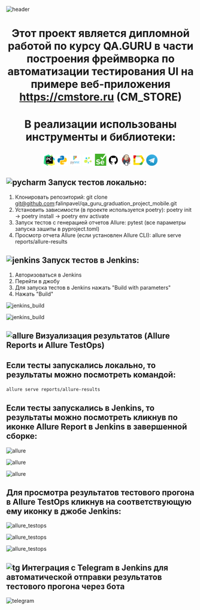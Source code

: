 ![header](https://capsule-render.vercel.app/api?type=waving&color=gradient&customColorList=24&height=200&section=header&text=QA%20GURU&fontAlignY=35&fontSize=60&desc=PROJECT%20WEB%20UI%20AUTO&descAlignY=60&descSize=50&animation=twinkling&fontColor=E9E9E9F3&descAlign=60&fontAlign=25
)

# <p  align="center"> Этот проект является дипломной работой по курсу QA.GURU в части построения фреймворка по автоматизации тестирования UI на примере веб-приложения https://cmstore.ru (CM_STORE)

# <p  align="center"> В реализации использованы инструменты и библиотеки:

<p  align="center">
  <code><img width="6%" title="Pycharm" src=".github/github_readme/images/logo/pycharm.png" alt="pycharm"></code>
  <code><img width="6%" title="Python" src=".github/github_readme/images/logo/python.png" alt="python"></code>
  <code><img width="6%" title="Pytest" src=".github/github_readme/images/logo/pytest.png" alt="pytest"></code>
  <code><img width="6%" title="Selene" src=".github/github_readme/images/logo/selene.png" alt="selene"></code>
  <code><img width="6%" title="Selenium" src=".github/github_readme/images/logo/selenium.png" alt="selenium"></code>
  <code><img width="6%" title="GitHub" src=".github/github_readme/images/logo/github.png" alt="github"></code>
  <code><img width="6%" title="Jenkins" src=".github/github_readme/images/logo/jenkins.png" alt="jenkins"></code>
  <code><img width="6%" title="Allure Report" src=".github/github_readme/images/logo/allure_report.png" alt="allure"></code>
  <code><img width="6%" title="Telegram" src=".github/github_readme/images/logo/tg.png" alt="telegram"></code>
</p>

## <img width="3%" title="pycharm" src="resources/images/logo/pycharm.png"> Запуск тестов локально:

1) Клонировать репозиторий: git clone git@github.com:falinpavel/qa_guru_graduation_project_mobile.git
2) Установить зависимости (в проекте используется poetry): poetry init -> poetry install -> poetry env activate
3) Запуск тестов с генерацией отчетов Allure: pytest (все параметры запуска зашиты в pyproject.toml)
4) Просмотр отчета Allure (если установлен Allure CLI): allure serve reports/allure-results

## <img width="3%" title="jenkins" src="resources/images/logo/jenkins.png"> Запуск тестов в Jenkins:

1) Авторизоваться в Jenkins
2) Перейти в джобу
3) Для запуска тестов в Jenkins нажать "Build with parameters"
4) Нажать "Build"

<p><img title="jenkins_build" src="resources/images/screenshot/jenkins_build_1.png"></p>
<p><img title="jenkins_build" src="resources/images/screenshot/jenkins_build_2.png"></p>

## <img width="3%" title="allure" src="resources/images/logo/allure_report.png"> Визуализация результатов (Allure Reports и Allure TestOps)

## Если тесты запускались локально, то результаты можно посмотреть командой: 

```bash
allure serve reports/allure-results
```
## Если тесты запускались в Jenkins, то результаты можно посмотреть кликнув по иконке Allure Report в Jenkins в завершенной сборке:

<p><img title="allure" src="resources/images/screenshot/allure_report_in_jenkins_1.png"></p>
<p><img title="allure" src="resources/images/screenshot/allure_report_in_jenkins_2.png"></p>
<p><img title="allure" src="resources/images/screenshot/allure_report_in_jenkins_3.png"></p>

## Для просмотра результатов тестового прогона в Allure TestOps кликнув на соответствующую ему иконку в джобе Jenkins:

<p><img title="allure_testops" src="resources/images/screenshot/allure_testops_in_jenkins_1.png"></p>
<p><img title="allure_testops" src="resources/images/screenshot/allure_testops_in_jenkins_2.png"></p>
<p><img title="allure_testops" src="resources/images/screenshot/allure_testops_in_jenkins_3.png"></p>

## <img width="3%" title="tg" src="resources/images/logo/tg.png"> Интеграция с Telegram в Jenkins для автоматической отправки результатов тестового прогона через бота

<p><img title="telegram" src="resources/images/screenshot/telegram_1.png"></p>